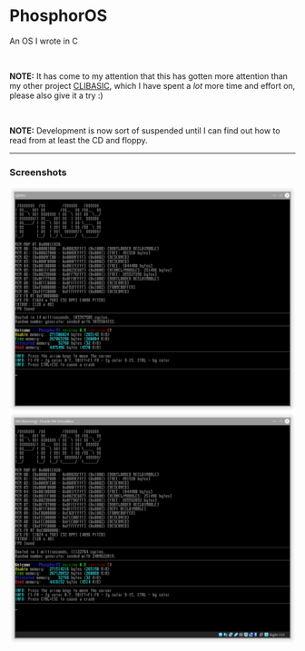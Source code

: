 # PhosphorOS
An OS I wrote in C <br>
<!----><br>
**NOTE:** It has come to my attention that this has gotten more attention than my other project [CLIBASIC](https://github.com/pqcraft/clibasic), which I have spent a *lot* more time and effort on, please also give it a try :) <!-- Also someone un-starred it :( --> <br>
<!----><br>
**NOTE:** Development is now sort of suspended until I can find out how to read from at least the CD and floppy.

---
### Screenshots
![](img/Screenshot_000.png)
![](img/Screenshot_001.png)
